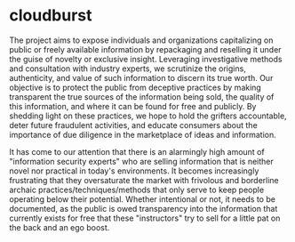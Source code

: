 # cloudburst
The project aims to expose individuals and organizations capitalizing on public or freely available information by repackaging and reselling it under the guise of novelty or exclusive insight. Leveraging investigative methods and consultation with industry experts, we scrutinize the origins, authenticity, and value of such information to discern its true worth. Our objective is to protect the public from deceptive practices by making transparent the true sources of the information being sold, the quality of this information, and where it can be found for free and publicly. By shedding light on these practices, we hope to hold the grifters accountable, deter future fraudulent activities, and educate consumers about the importance of due diligence in the marketplace of ideas and information.

It has come to our attention that there is an alarmingly high amount of "information security experts" who are selling information that is neither novel nor practical in today's environments. It becomes increasingly frustrating that they oversaturate the market with frivolous and borderline archaic practices/techniques/methods that only serve to keep people operating below their potential. Whether intentional or not, it needs to be documented, as the public is owed transparency into the information that currently exists for free that these "instructors" try to sell for a little pat on the back and an ego boost.

